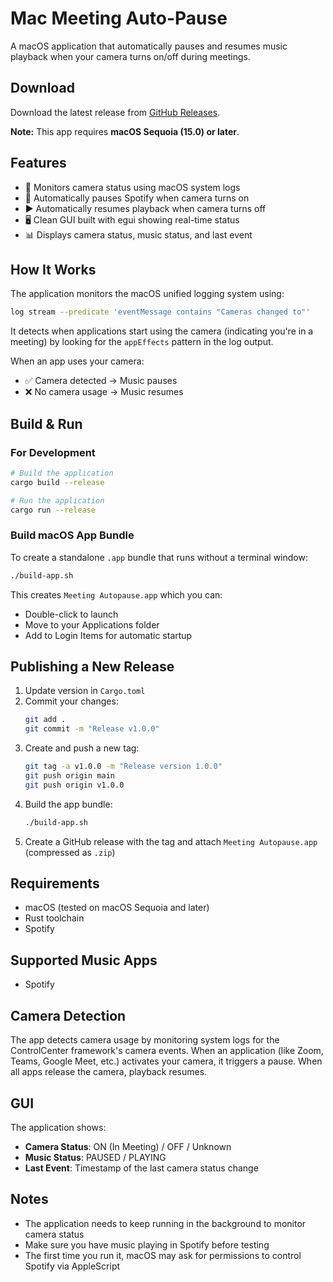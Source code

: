 # Mac Meeting Auto-Pause

A macOS application that automatically pauses and resumes music playback when your camera turns on/off during meetings.

## Download

Download the latest release from [GitHub Releases](https://github.com/pnrxa/mac-meeting-autopause/releases).

**Note:** This app requires **macOS Sequoia (15.0) or later**.

## Features

- 🎥 Monitors camera status using macOS system logs
- 🎵 Automatically pauses Spotify when camera turns on
- ▶️ Automatically resumes playback when camera turns off
- 🖥️ Clean GUI built with egui showing real-time status
- 📊 Displays camera status, music status, and last event

## How It Works

The application monitors the macOS unified logging system using:
```bash
log stream --predicate 'eventMessage contains "Cameras changed to"'
```

It detects when applications start using the camera (indicating you're in a meeting) by looking for the `appEffects` pattern in the log output.

When an app uses your camera:
- ✅ Camera detected → Music pauses
- ❌ No camera usage → Music resumes

## Build & Run

### For Development
```bash
# Build the application
cargo build --release

# Run the application
cargo run --release
```

### Build macOS App Bundle
To create a standalone `.app` bundle that runs without a terminal window:

```bash
./build-app.sh
```

This creates `Meeting Autopause.app` which you can:
- Double-click to launch
- Move to your Applications folder
- Add to Login Items for automatic startup

## Publishing a New Release

1. Update version in `Cargo.toml`
2. Commit your changes:
   ```bash
   git add .
   git commit -m "Release v1.0.0"
   ```
3. Create and push a new tag:
   ```bash
   git tag -a v1.0.0 -m "Release version 1.0.0"
   git push origin main
   git push origin v1.0.0
   ```
4. Build the app bundle:
   ```bash
   ./build-app.sh
   ```
5. Create a GitHub release with the tag and attach `Meeting Autopause.app` (compressed as `.zip`)

## Requirements

- macOS (tested on macOS Sequoia and later)
- Rust toolchain
- Spotify

## Supported Music Apps

- Spotify

## Camera Detection

The app detects camera usage by monitoring system logs for the ControlCenter framework's camera events. When an application (like Zoom, Teams, Google Meet, etc.) activates your camera, it triggers a pause. When all apps release the camera, playback resumes.

## GUI

The application shows:
- **Camera Status**: ON (In Meeting) / OFF / Unknown
- **Music Status**: PAUSED / PLAYING
- **Last Event**: Timestamp of the last camera status change

## Notes

- The application needs to keep running in the background to monitor camera status
- Make sure you have music playing in Spotify before testing
- The first time you run it, macOS may ask for permissions to control Spotify via AppleScript
